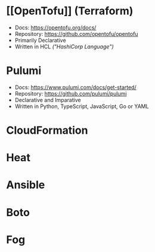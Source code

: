 # [[OpenTofu]] (Terraform)

- Docs: https://opentofu.org/docs/
- Repository: https://github.com/opentofu/opentofu
- Primarily Declarative
- Written in HCL *("HashiCorp Language")*

# Pulumi

- Docs: https://www.pulumi.com/docs/get-started/
- Repository: https://github.com/pulumi/pulumi
- Declarative and Imparative
- Written in Python, TypeScript, JavaScript, Go or YAML

# CloudFormation

# Heat

# Ansible

# Boto

# Fog